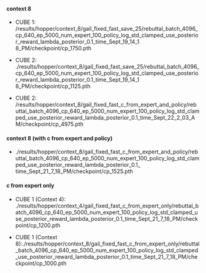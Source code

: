 #### context 8

- CUBE 1: /results/hopper/context_8/gail_fixed_fast_save_25/rebuttal_batch_4096_cp_640_ep_5000_num_expert_100_policy_log_std_clamped_use_posterior_reward_lambda_posterior_0.1_time_Sept_19_14_1
8_PM/checkpoint/cp_1750.pth

- CUBE 2: ./results/hopper/context_8/gail_fixed_fast_save_25/rebuttal_batch_4096_cp_640_ep_5000_num_expert_100_policy_log_std_clamped_use_posterior_reward_lambda_posterior_0.1_time_Sept_19_14_1
8_PM/checkpoint/cp_1125.pth

- CUBE 2: /results/hopper/context_8/gail_fixed_fast_c_from_expert_and_policy/rebuttal_batch_4096_cp_640_ep_5000_num_expert_100_policy_log_std_clamped_use_posterior_reward_lambda_posterior_0.1_time_Sept_22_2_03_AM/checkpoint/cp_4975.pth

#### context 8 (with c from expert and policy)

- ./results/hopper/context_8/gail_fixed_fast_c_from_expert_and_policy/rebuttal_batch_4096_cp_640_ep_5000_num_expert_100_policy_log_std_clamped_use_posterior_reward_lambda_posterior_0.1_
time_Sept_21_7_18_PM/checkpoint/cp_1525.pth

#### c from expert only

- CUBE 1 (Context 4): ./results/hopper/context_4/gail_fixed_fast_c_from_expert_only/rebuttal_batch_4096_cp_640_ep_5000_num_expert_100_policy_log_std_clamped_use_posterior_reward_lambda_posterior_0.1_time_Sept_21_7_18_PM/checkpoint/cp_1200.pth

- CUBE 1 (Context 8):./results/hopper/context_8/gail_fixed_fast_c_from_expert_only/rebuttal_batch_4096_cp_640_ep_5000_num_expert_100_policy_log_std_clamped_use_posterior_reward_lambda_posterior_0.1_time_Sept_21_7_18_PM/checkpoint/cp_1000.pth
